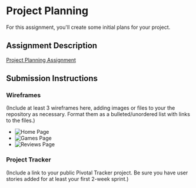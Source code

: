 # Project Planning
For this assignment, you'll create some initial plans for your project.

## Assignment Description
[Project Planning Assignment](https://education.launchcode.org/liftoff/assignments/planning/)

## Submission Instructions

### Wireframes

(Include at least 3 wireframes here, adding images or files to your the repository as necessary. 
Format them as a bulleted/unordered list with links to the files.)
* ![Home Page](/Wireframes/HomePage.jpg)
* ![Games Page](/Wireframes/GamesPage.jpg)
* ![Reviews Page](/Wireframes/ReviewsPage.jpg)

### Project Tracker

(Include a link to your public Pivotal Tracker project. Be sure you have user stories added for at 
least your first 2-week sprint.)